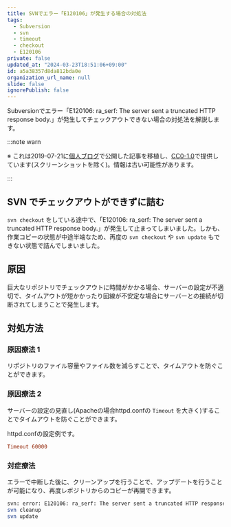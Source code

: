 ```yaml
---
title: SVNでエラー「E120106」が発生する場合の対処法
tags:
  - Subversion
  - svn
  - timeout
  - checkout
  - E120106
private: false
updated_at: "2024-03-23T18:51:06+09:00"
id: a5a38357d8da812bda0e
organization_url_name: null
slide: false
ignorePublish: false
---
```


Subversionでエラー「E120106: ra_serf: The server sent a truncated HTTP response body.」が発生してチェックアウトできない場合の対処法を解説します。

:::note warn

※ これは2019-07-21に[個人ブログ](https://bicstone.me)で公開した記事を移植し、[CC0-1.0](https://creativecommons.org/publicdomain/zero/1.0/deed.ja)で提供しています(スクリーンショットを除く)。情報は古い可能性があります。

:::

## SVN でチェックアウトができずに詰む

`svn checkout` をしている途中で、「E120106: ra_serf: The server sent a truncated HTTP response body.」が発生して止まってしまいました。しかも、作業コピーの状態が中途半端なため、再度の `svn checkout` や `svn update` もできない状態で詰んでしまいました。

## 原因

巨大なリポジトリでチェックアウトに時間がかかる場合、サーバーの設定が不適切で、タイムアウトが短かかったり回線が不安定な場合にサーバーとの接続が切断されてしまうことで発生します。

## 対処方法

### 原因療法 1

リポジトリのファイル容量やファイル数を減らすことで、タイムアウトを防ぐことができます。

### 原因療法 2

サーバーの設定の見直し(Apacheの場合httpd.confの `Timeout` を大きく)することでタイムアウトを防ぐことができます。

httpd.confの設定例です。

```ini
Timeout 60000
```

### 対症療法

エラーで中断した後に、クリーンアップを行うことで、アップデートを行うことが可能になり、再度レポジトリからのコピーが再開できます。

```bash
svn: error: E120106: ra_serf: The server sent a truncated HTTP response body.
svn cleanup
svn update
```

